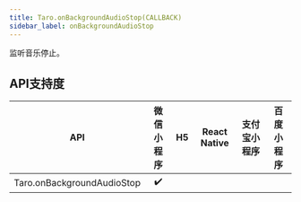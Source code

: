 ```yaml
---
title: Taro.onBackgroundAudioStop(CALLBACK)
sidebar_label: onBackgroundAudioStop
---
```



监听音乐停止。



## API支持度


| API | 微信小程序 | H5 | React Native | 支付宝小程序 | 百度小程序 |
| :-: | :-: | :-: | :-: | :-: | :-: |
| Taro.onBackgroundAudioStop | ✔️ |  |  |
